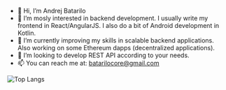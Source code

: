 - 👋 Hi, I’m Andrej Batarilo
- 👀 I’m mosly interested in backend development. I usually write my frontend in React/AngularJS. I also do a bit of Android development in Kotlin.
- 🌱 I’m currently improving my skills in scalable backend applications. Also working on some Ethereum dapps (decentralized applications).
- 💞️ I’m looking to develop REST API according to your needs.
- 📫 You can reach me at: batarilocore@gmail.com

 ![Top Langs](https://github-readme-stats.vercel.app/api/top-langs/?username=batariloa&hide=javascript,css,scss,html&theme=tokyonight)
 
 
